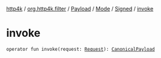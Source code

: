 [http4k](../../../../index.md) / [org.http4k.filter](../../../index.md) / [Payload](../../index.md) / [Mode](../index.md) / [Signed](index.md) / [invoke](./invoke.md)

# invoke

`operator fun invoke(request: `[`Request`](../../../../org.http4k.core/-request/index.md)`): `[`CanonicalPayload`](../../../-canonical-payload/index.md)